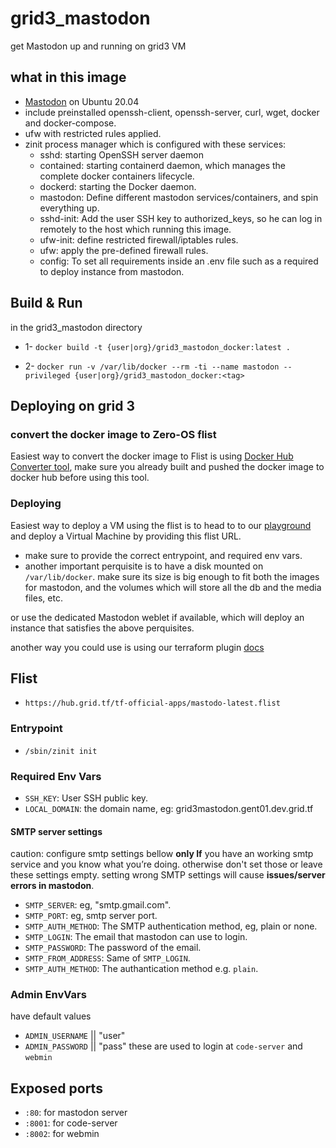 # grid3_mastodon

get Mastodon up and running on grid3 VM

## what in this image

- [Mastodon](https://mastodon.social/explore) on Ubuntu 20.04
- include preinstalled openssh-client, openssh-server, curl, wget, docker and docker-compose.
- ufw with restricted rules applied.
- zinit process manager which is configured with these services:
  - sshd: starting OpenSSH server daemon
  - contained: starting containerd daemon, which manages the complete docker containers lifecycle.
  - dockerd: starting the Docker daemon.
  - mastodon: Define different mastodon services/containers, and spin everything up.
  - sshd-init: Add the user SSH key to authorized_keys, so he can log in remotely to the host which running this image.
  - ufw-init: define restricted firewall/iptables rules.
  - ufw: apply the pre-defined firewall rules.
  - config: To set all requirements inside an .env file such as a required to deploy instance from mastodon.

## Build & Run

in the grid3_mastodon directory

- 1- `docker build -t {user|org}/grid3_mastodon_docker:latest .`

- 2- `docker run -v /var/lib/docker --rm -ti --name mastodon --privileged {user|org}/grid3_mastodon_docker:<tag>`

## Deploying on grid 3

### convert the docker image to Zero-OS flist

Easiest way to convert the docker image to Flist is using [Docker Hub Converter tool](https://hub.grid.tf/docker-convert), make sure you already built and pushed the docker image to docker hub before using this tool.

### Deploying

Easiest way to deploy a VM using the flist is to head to to our [playground](https://play.grid.tf) and deploy a Virtual Machine by providing this flist URL.

- make sure to provide the correct entrypoint, and required env vars.
- another important perquisite is to have a disk mounted on `/var/lib/docker`. make sure its size is big enough to fit both the images for mastodon, and the volumes which will store all the db and the media files, etc.

or use the dedicated Mastodon weblet if available, which will deploy an instance that satisfies the above perquisites.

another way you could use is using our terraform plugin [docs](https://github.com/threefoldtech/terraform-provider-grid)

<!-- here you can find a full terraform file example to deploy this flist on grid3 [link](https://github.com/threefoldtech/terraform-provider-grid/blob/development/examples/resources/mastodon/main.tf) -->

## Flist

- `https://hub.grid.tf/tf-official-apps/mastodo-latest.flist`

### Entrypoint

- `/sbin/zinit init`

### Required Env Vars

- `SSH_KEY`: User SSH public key.
- `LOCAL_DOMAIN`: the domain name, eg: grid3mastodon.gent01.dev.grid.tf

#### SMTP server settings

caution: configure smtp settings bellow **only If** you have an working smtp service and you know what you’re doing.
otherwise don't set those or leave these settings empty. setting wrong SMTP settings will cause **issues/server errors in mastodon**.

- `SMTP_SERVER`: eg, "smtp.gmail.com".
- `SMTP_PORT`: eg, smtp server port.
- `SMTP_AUTH_METHOD`: The SMTP authentication method, eg, plain or none.
- `SMTP_LOGIN`: The email that mastodon can use to login.
- `SMTP_PASSWORD`: The password of the email.
- `SMTP_FROM_ADDRESS`: Same of `SMTP_LOGIN`.
- `SMTP_AUTH_METHOD`: The authantication method e.g. `plain`.

### Admin EnvVars
have default values
- `ADMIN_USERNAME` || "user"
- `ADMIN_PASSWORD` || "pass"
these are used to login at `code-server` and `webmin`

## Exposed ports
- `:80`: for mastodon server
- `:8001`: for code-server
- `:8002`: for webmin